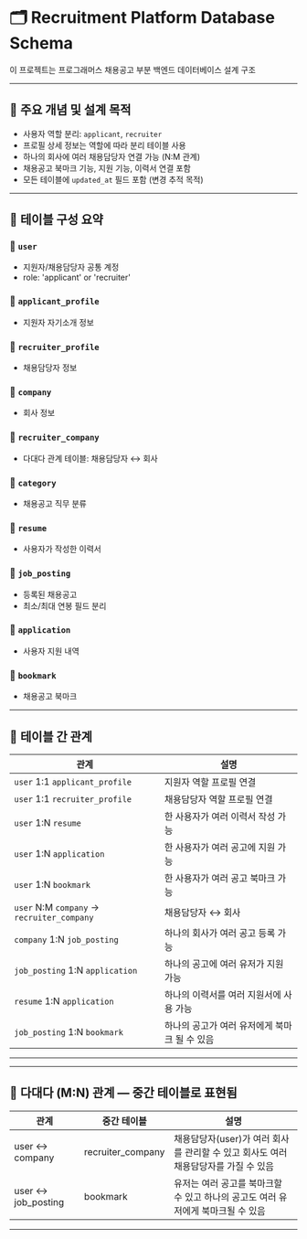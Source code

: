 # 🗂 Recruitment Platform Database Schema

이 프로젝트는 프로그래머스 채용공고 부분 백엔드 데이터베이스 설계 구조

---

## 📌 주요 개념 및 설계 목적

- 사용자 역할 분리: `applicant`, `recruiter`
- 프로필 상세 정보는 역할에 따라 분리 테이블 사용
- 하나의 회사에 여러 채용담당자 연결 가능 (N:M 관계)
- 채용공고 북마크 기능, 지원 기능, 이력서 연결 포함
- 모든 테이블에 `updated_at` 필드 포함 (변경 추적 목적)

---

## 🧱 테이블 구성 요약

### 🔹 `user`
- 지원자/채용담당자 공통 계정
- role: 'applicant' or 'recruiter'

### 🔹 `applicant_profile`
- 지원자 자기소개 정보

### 🔹 `recruiter_profile`
- 채용담당자 정보

### 🔹 `company`
- 회사 정보 

### 🔹 `recruiter_company`
- 다대다 관계 테이블: 채용담당자 ↔ 회사

### 🔹 `category`
- 채용공고 직무 분류

### 🔹 `resume`
- 사용자가 작성한 이력서

### 🔹 `job_posting`
- 등록된 채용공고
- 최소/최대 연봉 필드 분리

### 🔹 `application`
- 사용자 지원 내역

### 🔹 `bookmark`
- 채용공고 북마크

---

## 🔗 테이블 간 관계

| 관계 | 설명 |
|------|------|
| `user` 1:1 `applicant_profile` | 지원자 역할 프로필 연결 |
| `user` 1:1 `recruiter_profile` | 채용담당자 역할 프로필 연결 |
| `user` 1:N `resume` | 한 사용자가 여러 이력서 작성 가능 |
| `user` 1:N `application` | 한 사용자가 여러 공고에 지원 가능 |
| `user` 1:N `bookmark` | 한 사용자가 여러 공고 북마크 가능 |
| `user` N:M `company` → `recruiter_company` | 채용담당자 ↔ 회사 |
| `company` 1:N `job_posting` | 하나의 회사가 여러 공고 등록 가능 |
| `job_posting` 1:N `application` | 하나의 공고에 여러 유저가 지원 가능 |
| `resume` 1:N `application` | 하나의 이력서를 여러 지원서에 사용 가능 |
| `job_posting` 1:N `bookmark` | 하나의 공고가 여러 유저에게 북마크 될 수 있음 |

---
---

## 🔁 다대다 (M:N) 관계 — 중간 테이블로 표현됨

| 관계 | 중간 테이블 | 설명 |
|------|--------------|------|
| user ↔ company | recruiter_company | 채용담당자(user)가 여러 회사를 관리할 수 있고 회사도 여러 채용담당자를 가질 수 있음 |
| user ↔ job_posting | bookmark | 유저는 여러 공고를 북마크할 수 있고 하나의 공고도 여러 유저에게 북마크될 수 있음 |


---




